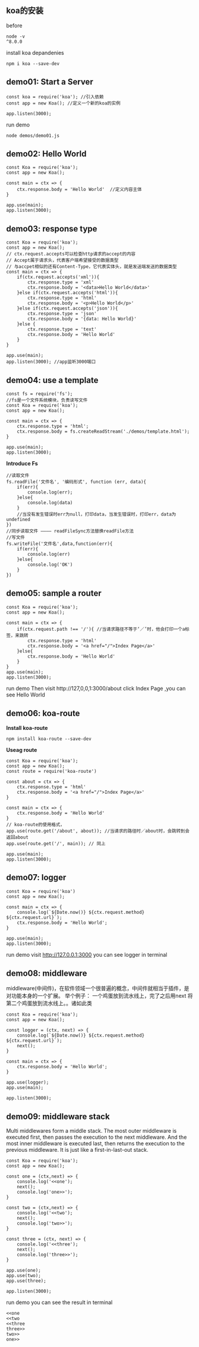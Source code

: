 ## koa的安装
before
```
node -v
^8.0.0
```
install koa depandenies
```
npm i koa --save-dev
```
## demo01: Start a Server
```
const koa = require('koa'); //引入依赖  
const app = new Koa(); //定义一个新的koa的实例

app.listen(3000);
```
run demo
```
node demos/demo01.js
```
## demo02: Hello World
```
const Koa = require('koa');
const app = new Koa();

const main = ctx => {
    ctx.response.body = 'Hello World'  //定义内容主体
}

app.use(main);
app.listen(3000);
```
## demo03: response type
```
const Koa = require('koa');
const app = new Koa();
// ctx.request.accepts可以检查http请求的accept的内容
// Accept属于请求头，代表客户端希望接受的数据类型
// 与accpet相似的还有Content-Type，它代表实体头，就是发送端发送的数据类型
const main = ctx => {
    if(ctx.request.accepts('xml')){  
        ctx.response.type = 'xml'
        ctx.response.body = '<data>Hello World</data>'
    }else if(ctx.request.accepts('html')){
        ctx.response.type = 'html'
        ctx.response.body = '<p>Hello World</p>'
    }else if(ctx.request.accepts('json')){
        ctx.response.type = 'json'
        ctx.response.body = '{data: Hello World}'
    }else {
        ctx.response.type = 'text'
        ctx.response.body = 'Hello World'
    }
}

app.use(main);
app.listen(3000); //app监听3000端口
```
## demo04: use a template
```
const fs = require('fs');  
//fs是一个文件系统模块，负责读写文件
const Koa = require('koa');
const app = new Koa();

const main = ctx => {
    ctx.response.type = 'html';
    ctx.response.body = fs.createReadStream('./demos/template.html');
}

app.use(main);
app.listen(3000);
```
<b>Introduce Fs</b>
```
//读取文件
fs.readFile('文件名', '编码形式', function (err, data){
    if(err){
        console.log(err);
    }else{
        console.log(data)
    }
    //当没有发生错误时err为null，打印data，当发生错误时，打印err，data为undefined
})
//同步读取文件 ———— readFileSync方法替换readFile方法
//写文件
fs.writeFile('文件名',data,function(err){
    if(err){
        console.log(err)
    }else{
        console.log('OK')
    }
})
```
## demo05: sample a router
```
const Koa = require('koa');
const app = new Koa();

const main = ctx => {
    if(ctx.request.path !== '/'){ //当请求路径不等于‘／’时，他会打印一个a标签，来跳转
        ctx.response.type = 'html'
        ctx.response.body = '<a href="/">Index Page</a>'
    }else{
        ctx.response.body = 'Hello World'
    }
}
app.use(main);
app.listen(3000);
```
run demo
Then visit http://127,0,0,1:3000/about click Index Page ,you can see Hello World
## demo06: koa-route
<b>Install koa-route</b>
```
npm install koa-route --save-dev
```
<b>Useag route</b>
```
const Koa = require('koa');
const app = new Koa();
const route = require('koa-route')

const about = ctx => {
    ctx.response.type = 'html'
    ctx.response.body = '<a href="/">Index Page</a>'
}

const main = ctx => {
    ctx.response.body = 'Hello World'
}
// koa-route的使用格式，
app.use(route.get('/about', about)); //当请求的路径时／about时，会跳转到会返回about
app.use(route.get('/', main)); // 同上

app.use(main);
app.listen(3000);
```
## demo07: logger
```
const Koa = require('koa')
const app = new Koa();

const main = ctx => {
    console.log(`${Date.now()} ${ctx.request.method} ${ctx.request.url}`);
    ctx.response.body = 'Hello World';
}

app.use(main);
app.listen(3000);
```
run demo
visit http://127.0.0.1:3000
you can see logger in terminal
## demo08: middleware
middleware(中间件)，在软件领域一个很普遍的概念，中间件就相当于插件，是对功能本身的一个扩展。
举个例子：
一个鸡蛋放到流水线上，完了之后用next
将第二个鸡蛋放到流水线上。。诸如此类
```
const Koa = require('koa');
const app = new Koa();

const logger = (ctx, next) => {
    console.log(`${Date.now()} ${ctx.request.method} ${ctx.request.url}`);
    next();
}

const main = ctx => {
    ctx.response.body = 'Hello World';
}

app.use(logger);
app.use(main);

app.listen(3000);
```
## demo09: middleware stack
Multi middlewares form a middle stack. The most outer middleware is executed first, then passes the execution to the next middleware. And the most inner middleware is executed last, then returns the execution to the previous middleware. It is just like a first-in-last-out stack.
```
const Koa = require('koa');
const app = new Koa();

const one = (ctx,next) => {
    console.log('<<one');
    next();
    console.log('one>>');
}

const two = (ctx,next) => {
    console.log('<<two');
    next();
    console.log('two>>');
}

const three = (ctx, next) => {
    console.log('<<three');
    next();
    console.log('three>>');
}

app.use(one);
app.use(two);
app.use(three);

app.listen(3000);
```
run demo
you can see the result in terminal
```
<<one
<<two
<<three
three>>
two>>
one>>
```
